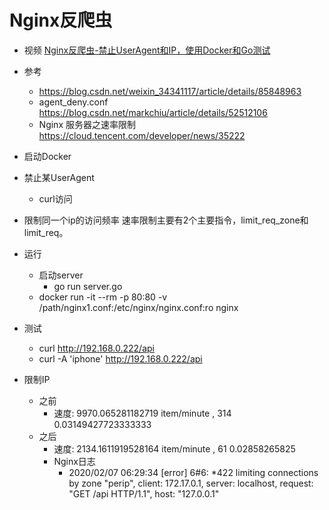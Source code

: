 # Nginx反爬虫
- 视频  [Nginx反爬虫-禁止UserAgent和IP，使用Docker和Go测试](https://www.bilibili.com/video/av87302823/)

- 参考 
    - https://blog.csdn.net/weixin_34341117/article/details/85848963
    - agent_deny.conf https://blog.csdn.net/markchiu/article/details/52512106
    - Nginx 服务器之速率限制 https://cloud.tencent.com/developer/news/35222

- 启动Docker

- 禁止某UserAgent
    - curl访问

- 限制同一个ip的访问频率
    速率限制主要有2个主要指令，limit_req_zone和limit_req。


- 运行
    - 启动server
        - go run server.go
    - docker run -it --rm -p 80:80 -v /path/nginx1.conf:/etc/nginx/nginx.conf:ro nginx

- 测试
    - curl  http://192.168.0.222/api
    - curl -A 'iphone'  http://192.168.0.222/api

- 限制IP
    - 之前 
        - 速度: 9970.065281182719  item/minute , 314 0.03149427723333333
    - 之后
        - 速度: 2134.1611919528164  item/minute , 61 0.02858265825
        - Nginx日志
            - 2020/02/07 06:29:34 [error] 6#6: *422 limiting connections by zone "perip", client: 172.17.0.1, server: localhost, request: "GET /api HTTP/1.1", host: "127.0.0.1"